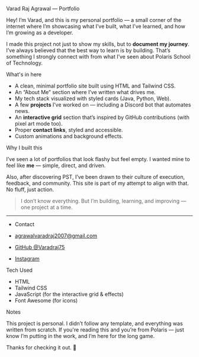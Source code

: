 Varad Raj Agrawal — Portfolio

Hey! I’m Varad, and this is my personal portfolio — a small corner of the internet where I’m showcasing what I’ve built, what I’ve learned, and how I’m growing as a developer.

I made this project not just to show my skills, but to **document my journey**. I’ve always believed that the best way to learn is by building. That’s something I strongly connect with from what I’ve seen about Polaris School of Technology.


 What's in here

- A clean, minimal portfolio site built using HTML and Tailwind CSS.
- An “About Me” section where I’ve written what drives me.
- My tech stack visualized with styled cards (Java, Python, Web).
- A few **projects** I’ve worked on — including a Discord bot that automates news.
- An **interactive grid** section that’s inspired by GitHub contributions (with pixel art mode too).
- Proper **contact links**, styled and accessible.
- Custom animations and background effects.



 Why I built this

I’ve seen a lot of portfolios that look flashy but feel empty. I wanted mine to feel like **me** — simple, direct, and driven.  

Also, after discovering PST, I’ve been drawn to their culture of execution, feedback, and community. This site is part of my attempt to align with that. No fluff, just action.

> I don’t know everything. But I’m building, learning, and improving — one project at a time.

---

- Contact

- agrawalvaradraj2007@gmail.com  
- [GitHub @Varadraj75](https://github.com/Varadraj75)  
- [Instagram](https://www.instagram.com/varadrajagrawal/)



 Tech Used

- HTML  
- Tailwind CSS  
- JavaScript (for the interactive grid & effects)  
- Font Awesome (for icons)


 Notes

This project is personal. I didn’t follow any template, and everything was written from scratch. If you're reading this and you’re from Polaris — just know I’m putting in the work, and I’m here for the long game.

Thanks for checking it out. 🙂
